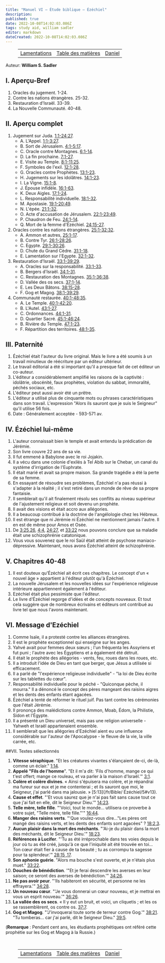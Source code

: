 ```yaml
---
title: "Manuel VI — Étude biblique — Ézéchiel"
description: 
published: true
date: 2022-10-08T14:02:03.086Z
tags: study aid, william sadler
editor: markdown
dateCreated: 2022-10-08T14:02:03.086Z
---
```


<figure class="table chapter-navigator">
	<table>
		<tbody>
		<tr>
			<td><a href="/fr/article/William_S_Sadler/Workbook_6_Bible_Study/Study_1_22_Lamentations">Lamentations</a></td>
			<td><a href="/fr/article/William_S_Sadler/Workbook_6_Bible_Study/Index">Table des matières</a></td>
			<td><a href="/fr/article/William_S_Sadler/Workbook_6_Bible_Study/Study_1_24_Daniel">Daniel</a></td>
		</tr>
		</tbody>
	</table>
</figure>

Auteur: **William S. Sadler**

## I. Aperçu-Bref

1. Oracles du jugement. 1-24.
2. Contre les nations étrangères. 25-32.
3. Restauration d'Israël. 33-39.
4. La Nouvelle Communauté. 40-48.

## II. Aperçu complet

1. Jugement sur Juda. [1:1-24:27](/fr/Bible/Ezéchiel/1#v1).
	- A. L'Appel. [1:1-3:27](/fr/Bible/Ezéchiel/1#v1).
	- B. Sort de Jérusalem. [4:1-5:17](/fr/Bible/Ezéchiel/4#v1).
	- C. Oracle contre Montagnes. [6:1-14](/fr/Bible/Ezéchiel/6#v1).
	- D. La fin prochaine. [7:1-27](/fr/Bible/Ezéchiel/7#v1).
	- E. Visite au Temple. [8:1-11:25](/fr/Bible/Ezéchiel/8#v1).
	- F. Symboles de l'exil. [12:1-28](/fr/Bible/Ezéchiel/12#v1).
	- G. Oracles contre Prophètes. [13:1-23](/fr/Bible/Ezéchiel/13#v1).
	- H. Jugements sur les idolâtres. [14:1-23](/fr/Bible/Ezéchiel/14#v1).
	- I. La Vigne. [15:1-8](/fr/Bible/Ezéchiel/15#v1).
	- J. Épouse infidèle. [16:1-63](/fr/Bible/Ezéchiel/16#v1).
	- K. Deux Aigles. [17:1-24](/fr/Bible/Ezéchiel/17#v1).
	- L. Responsabilité individuelle. [18:1-32](/fr/Bible/Ezéchiel/18#v1).
	- M. Apostasie. [19:1-20:49](/fr/Bible/Ezéchiel/19#v1).
	- N. L'épée. [21:1-32](/fr/Bible/Ezéchiel/21#v1).
	- O. Acte d'accusation de Jérusalem. [22:1-23:49](/fr/Bible/Ezekiel/22#v1).
	- P. Chaudron de Feu. [24:1-14](/fr/Bible/Ezéchiel/24#v1).
	- Q. Mort de la femme d'Ézéchiel. [24:15-27](/fr/Bible/Ezéchiel/24#v15).
2. Oracles contre les nations étrangères. [25:1-32:32](/fr/Bible/Ezéchiel/25#v1).
	- A. Ammon et autres, [25:1-17](/fr/Bible/Ezekiel/25#v1).
	- B. Contre Tyr. [26:1-28:26](/fr/Bible/Ezéchiel/26#v1).
	- C. Egypte. [29:1-30:26](/fr/Bible/Ezéchiel/29#v1).
	- D. Chute du Grand Cèdre. [31:1-18](/fr/Bible/Ezéchiel/31#v1).
	- E. Lamentation sur l'Egypte. [32:1-32](/fr/Bible/Ezéchiel/32#v1).
3. Restauration d'Israël. [33:1-39:29](/fr/Bible/Ezéchiel/33#v1).
	- A. Oracles sur la responsabilité. [33:1-33](/fr/Bible/Ezéchiel/33#v1).
	- B. Bergers d'Israël. [34:1-31](/fr/Bible/Ezéchiel/34#v1).
	- C. Restauration des Montagnes. [35:1-36:38](/fr/Bible/Ezéchiel/35#v1).
	- D. Vallée des os secs. [37:1-14](/fr/Bible/Ezéchiel/37#v1).
	- E. Les Deux Bâtons. [38:15-28](/fr/Bible/Ezéchiel/38#v15).
	- F. Gog et Magog. [38:1-39:29](/fr/Bible/Ezéchiel/38#v1).
4. Communauté restaurée. [40:1-48:35](/fr/Bible/Ezéchiel/40#v1).
	- A. Le Temple. [40:1-42:20](/fr/Bible/Ezéchiel/40#v1).
	- B. L'Autel. [43:1-27](/fr/Bible/Ezéchiel/43#v1).
	- C. Ordonnances. [44:1-31](/fr/Bible/Ezéchiel/44#v1).
	- D. Quartier Sacré. [45:1-46:24](/fr/Bible/Ezéchiel/45#v1).
	- B. Rivière du Temple. [47:1-23](/fr/Bible/Ezéchiel/47#v1).
	- F. Répartition des territoires. [48:1-35](/fr/Bible/Ezéchiel/48#v1).

## III. Paternité

1. Ézéchiel était l'auteur du livre original. Mais le livre a été soumis à un travail minutieux de réécriture par un éditeur ultérieur.
2. Le travail éditorial a été si important qu'il a presque fait de cet éditeur un co-auteur.
3. L'éditeur a considérablement amplifié les raisons de la captivité : idolâtrie, obscénité, faux prophètes, violation du sabbat, immoralité, péchés sociaux, etc.
4. L'éditeur peut aussi avoir été un prêtre.
5. L'éditeur a utilisé plus de cinquante mots ou phrases caractéristiques dans son travail. L'expression "Alors ils sauront que je suis le Seigneur" qu'il utilise 56 fois.
6. Date : Généralement acceptée - 593-571 av.

## IV. Ézéchiel lui-même

1. L'auteur connaissait bien le temple et avait entendu la prédication de Jérémie.
2. Son livre couvre 22 ans de sa vie.
3. Il fut emmené à Babylone avec le roi Jojakin.
4. Il a vécu dans une colonie d'exilés à Tel Abib sur le Chebar, un canal du système d'irrigation de l'Euphrate.
5. Il était marié et avait sa propre maison. Sa grande tragédie a été la perte de sa femme.
6. En essayant de résoudre ses problèmes, Ézéchiel n'a pas réussi à s'adapter à la réalité ; il s'est retiré dans un monde de rêve de sa propre fantaisie.
7. Il semblerait qu'il ait finalement résolu ses conflits au niveau supérieur de l'ajustement religieux et soit devenu un prophète.
8. Il avait des visions et était accro aux allégories.
9. Il a beaucoup contribué à la doctrine de l'angélologie chez les Hébreux.
10. Il est étrange que ni Jérémie ni Ézéchiel ne mentionnent jamais l'autre. Il en est de même pour Amos et Osée.
11. De [3:25,26](/fr/Bible/Ezekiel/3#v25), [4:4](/fr/Bible/Ezekiel/4#v4), [24:27](/fr/Bible/Ezekiel/24#v27), et [33:22](/fr/Bible/Ezekiel/33#v22) nous pouvons conclure que sa maladie était une schizophrénie catatonique.
12. Vous vous souvenez que le roi Saül était atteint de psychose maniaco-dépressive. Maintenant, nous avons Ézéchiel atteint de schizophrénie.

## V. Chapitres 40-48

1. Il est douteux qu'Ézéchiel ait écrit ces chapitres. Le concept d'un « nouvel âge » appartient à l'éditeur plutôt qu'à Ézéchiel.
2. La nouvelle Jérusalem et les nouvelles idées sur l'expérience religieuse intérieure appartiennent également à l'éditeur.
3. Ezéchiel était plus pessimiste que l'éditeur.
4. Le livre d'Ézéchiel regorge d'idées et de concepts nouveaux. Et tout cela suggère que de nombreux écrivains et éditeurs ont contribué au livre tel que nous l'avons maintenant.

## VI. Message d'Ezéchiel

1. Comme Isaïe, il a protesté contre les alliances étrangères.
2. Il est le prophète exceptionnel qui enseigne sur les anges.
3. Yahvé avait pour femmes deux sœurs ; l'un fréquenta les Assyriens et fut puni ; l'autre avec les Égyptiens et a également été détruit.
4. Il était le prophète des allégories - vents, feu, roues dans les roues, etc.
5. Il a introduit l'idée de Dieu en tant que berger, que Jésus a utilisée si efficacement.
6. Il a parlé de "l'expérience religieuse individuelle" - "la loi de Dieu écrite sur les tablettes du cœur".
7. Responsabilité individuelle pour le péché - "Quiconque pèche, il mourra." Il a dénoncé le concept des pères mangeant des raisins aigres et les dents des enfants étant agacées.
8. Ézéchiel a tenté de réformer le rituel juif. Pas tant contre les cérémonies que l'était Jérémie.
9. Il prononça des malédictions contre Ammon, Moab, Édom, la Philistie, Sidon et l'Égypte.
10. Il a présenté un Dieu universel, mais pas une religion universelle - Yahweh et Israël appartenaient ensemble.
11. Il semblerait que les allégories d'Ezéchiel aient eu une influence considérable sur l'auteur de l'Apocalypse - le fleuve de la vie, la ville carrée, etc.

##VII. Textes sélectionnés

1. **Vitesse séraphique**. "Et les créatures vivantes s'élançaient de-ci, de-là, comme un éclair." [1:14](/fr/Bible/Ezéchiel/1#v14).
2. **Appelé "Fils de l'homme**". "Et il m'a dit: 'Fils d'homme, mange ce qui t'est offert; mange ce rouleau, et va parler à la maison d'Israël.'" [3:1](/fr/Bible/Ezekiel/3#v1).
3. **Colère et colère divines**. « Ainsi s'épuisera ma colère, et je répandrai ma fureur sur eux et je me contenterai ; et ils sauront que moi, le Seigneur, j'ai parlé dans ma jalousie. » [5:13](/fr/Bible/ Ézéchiel/5#v13).
4. **Cause et effet**. "'Et vous saurez que je n'ai pas fait sans cause tout ce que j'ai fait en elle, dit le Seigneur Dieu.'" [14:23](/fr/Bible/Ezekiel/14#v23).
5. **Telle mère, telle fille**. "'Voici, tout le monde... utilisera ce proverbe à votre sujet, "Telle mère, telle fille."'" [16:44](/fr/Bible/Ezekiel/16#v44).
6. **Manger des raisins verts**. "'Que voulez-vous dire..."Les pères ont mangé des raisins verts, et les dents des enfants sont agacées" ? [18:2,3](/fr/Bible/Ezéchiel/18#v2).
7. **Aucun plaisir dans la mort des méchants**. "'Ai-je du plaisir dans la mort des méchants, dit le Seigneur Dieu.'" [18:23](/fr/Bible/Ezekiel/18#v23).
8. **Références à Lucifer**. "'Tu as été irréprochable dans tes voies depuis le jour où tu as été créé, jusqu'à ce que l'iniquité ait été trouvée en toi... Ton cœur était fier à cause de ta beauté ; tu as corrompu ta sagesse pour ta splendeur.'" [28:15 ,17](/fr/Bible/Ezéchiel/28#v15).
9. **Son aphonie guérie**. "Alors ma bouche s'est ouverte, et je n'étais plus muet." [33:22](/fr/Bible/Ezéchiel/33#v22).
10. **Douches de bénédiction**. '"Et je ferai descendre les averses en leur saison; ce seront des averses de bénédiction.'" [34:26](/fr/Bible/Ezekiel/34#v26).
11. **Ne pas avoir peur**. "'Ils habiteront en sécurité, et personne ne les effrayera.'" [34:28](/fr/Bible/Ezekiel/34#v28).
12. **Un nouveau cœur**. "'Je vous donnerai un cœur nouveau, et je mettrai en vous un esprit nouveau.'" [36:26](/fr/Bible/Ezekiel/36#v26).
13. **La vallée des os secs**. « Il y eut un bruit, et voici, un cliquetis ; et les os se rassemblèrent, os contre os. [37:7](/fr/Bible/Ezéchiel/37#v7).
14. **Gog et Magog**. "'J'invoquerai toute sorte de terreur contre Gog.'" [38:21](/fr/Bible/Ezekiel/38#v21). "Tu tomberas... car j'ai parlé, dit le Seigneur Dieu." [39:5](/fr/Bible/Ezéchiel/39#v5).

(**Remarque** : Pendant cent ans, les étudiants prophétiques ont référé cette prophétie sur les Gog et Magog à la Russie.)


<br>

<figure class="table chapter-navigator">
	<table>
		<tbody>
		<tr>
			<td><a href="/fr/article/William_S_Sadler/Workbook_6_Bible_Study/Study_1_22_Lamentations">Lamentations</a></td>
			<td><a href="/fr/article/William_S_Sadler/Workbook_6_Bible_Study/Index">Table des matières</a></td>
			<td><a href="/fr/article/William_S_Sadler/Workbook_6_Bible_Study/Study_1_24_Daniel">Daniel</a></td>
		</tr>
		</tbody>
	</table>
</figure>